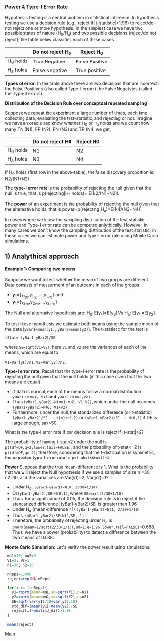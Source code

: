 ### Power & Type-I Error Rate

Hypothesis testing is a central problem in statistical inference. In hypothesis testing we use a decision rule (e.g., reject if  |t-statistic|>1.96) to reject/do-not reject one or more hypothesis.  In the simplest case we have two possible states of nature (H<sub>0</sub>/H<sub>a</sub>) and  two possible decisions (reject/do not reject); the table below classifies each of these cases


|           | Do not reject H<sub>0</sub>  | Reject H<sub>0</sub>          |
|-----------|-------------------|---------------------|
| H<sub>0</sub> holds  | True Negative  | False Positive |
| H<sub>a</sub> holds  | False Negative | True positive  |

**Types of error**: In the table above there are two decisions that are incorrect: the False Positives (also called Type-I errors) the False Negatvies (called the Type-II errors).

**Distribution of the Decision Rule over conceptual repeated sampling**

Suppose we repeat the experiment a large number of times, each time collecting data, evaluating the test-statistic, and rejecting or not. Imagine we have an oracle and know whether H<sub>0</sub> or H<sub>a</sub> holds and we count how many TN (N1), FP (N2), FN (N3) and TP (N4) we get, 


|           | Do not reject H0  | Reject H0          |
|-----------|-------------------|---------------------|
|  H<sub>0</sub> holds  | N1 | N2 |
| H<sub>a</sub> holds  | N3 | N4  |


If H<sub>0</sub> holds (first row in the above-table), the false discovery proportion is: N2/(N1+N2)

The **type-I error rate** is the probability of rejecting the null given that the null is true, that is p(rejecting|H<sub>0</sub> holds)= E[N2/(N1+N2)].

The **power** of an experiment is the probability of rejecting the null given that the alternative holds, that is power=p(rejecting|H<sub>a</sub>)=E[N4/(N3+N4)].

In cases where we know the sampling distribution of the test statistic, power and Type-I error rate can be computed anlythically. However, in many cases we don't know the sampling distribution of the test statistic; in these cases we can estimate power and type-I error rate using Monte Carlo simulations.

## 1) Analythical approach


#### Example 1: Comparing two means

Suppose we want to test whether the mean of two groups are different. Data consists of measurment of an outcome  in each of the groups: 

  - **y**<sub>1</sub>={y<sub>1<sub>(1)</sub></sub>,y<sub>1<sub>(2)</sub></sub>,...,y<sub>1<sub>(n1)</sub></sub>}  and 
  -  **y**<sub>1</sub>={y<sub>2<sub>(1)</sub></sub>,y<sub>2<sub>(2)</sub></sub>,...,y<sub>2<sub>(n2)</sub></sub>} .

The Null and alternative hypothesis are: H<sub>0</sub>:  E[y<sub>1</sub>]=E[y<sub>2</sub>]  Vs H<sub>a</sub>:  E[y<sub>1</sub>]&#8800;E[y<sub>2</sub>] 

To test these hypothesis we estimate both means using the sample mean of the data (`yBar1=mean(y1)`, `yBar2=mean(y2)`).  The t-statistic for the test is


`tStat= (yBar1-yBar2)/SE`

where `SE=sqrt(V1+V2)`; here `V1` and `V2` are the variances of each of the means, which are equal to 

`V1=Var[y1]/n1`, `V2=Var[y2]/n2`.

**Type-I error rate**: Recall that the type-I error rate is the probability of rejecting the null given that the null holds (in this case given that the two means are equal).

  - If data is normal, each of the means follow a normal distribution `yBar1~N(mu1, V1)` and `yBar2~N(mu2,V2)`.
  - Thus `(yBar1-yBar2)~N(mu1-mu2, V1+V2)`, which under the null becomes `(yBar1-yBar2)~N(0, V1+V2)`.
  - Furthermore, under the null, the standarized difference (or t-statistic) `(yBar1-yBar2)/SE  ~ t(n1+n2-2)`  or `(yBar1-yBar2)/SE  ~ N(0,1)` if DF is large enough, say>50.
  
  
 What is the type-I error rate if our decision rule is reject if |t-stat|>2?
 
 The probability of having t-stat>2 under the null is `pt(df=DF,q=2,lower.tail=FALSE)`, and the probability of t-stat< -2 is `pt(df=DF,q=-2)`; therefore, considering that the t-distribution is symmetric, the expected type-I error rate is:  `pt(-abs(tStat))*2`.

**Power** Suppose that the true mean-difference is 1. What is the probability that we will reject the Null hypothesis if we use a samples of size n1=30, n2=10, and the variances are Var(y1)=2, Var(y2)=1? 

   
  - Under H<sub>0</sub>, `(yBar1-yBar2)~N(0, 2/30+1/10)`
  - Or`(yBar1-yBar2)/SE~N(0,1)`, where `SE=sqrt(2/30+1/10)`
  - Thus, for a significance of 0.05, the decision rule is to reject if the standarized difference |(yBar1-yBar2)/SE| is greater than 1.96
  - Under H<sub>a</sub> (mean-difference =1) `(yBar1-yBar2)~N(1, 2/30+1/10)`
  - Thus, `(yBar1-yBar2)/SE~N(1/SE, 1)`
  - Therefore, the probability of rejecting under H<sub>a</sub> is `pnorm(mean=1/sqrt(2/30+1/10),sd=1,q=1.96,lower.tail=FALSE)`~0.688. Thus, we have a power (probability) to detect a difference between the two means of 0.688.


**Monte Carlo Simulation**: Let's verify the power result using simulations. 


```r
 mu1=10; mu2=9
 V1=2; V2=1
 n1=30; n2=10

 nReps=10000 
 reject=rep(NA,nReps)
  
 for(i in 1:nReps){
   y1=rnorm(mean=mu1,sd=sqrt(V1),n=n1)
   y2=rnorm(mean=mu2,sd=sqrt(V2),n=n2)
   SE=sqrt(var(y1)/30+var(y2)/10)
   std_dif=(mean(y1)-mean(y2))/SE
   reject[i]=abs(std_dif)>1.96
 }
 
 mean(reject)
```


[Main]( https://github.com/gdlc/STAT_COMP/blob/master/README.md )
